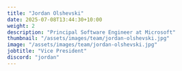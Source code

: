 ```yaml
---
title: "Jordan Olshevski"
date: 2025-07-08T13:44:30+10:00
weight: 2
description: "Principal Software Engineer at Microsoft"
thumbnail: "/assets/images/team/jordan-olshevski.jpg"
image: "/assets/images/team/jordan-olshevski.jpg"
jobtitle: "Vice President"
discord: "jordan"
---
```


